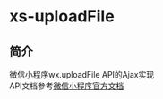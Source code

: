 # xs-uploadFile
## 简介
微信小程序wx.uploadFile API的Ajax实现  
API文档参考[微信小程序官方文档](https://developers.weixin.qq.com/miniprogram/dev/api/wx.uploadFile.html)
